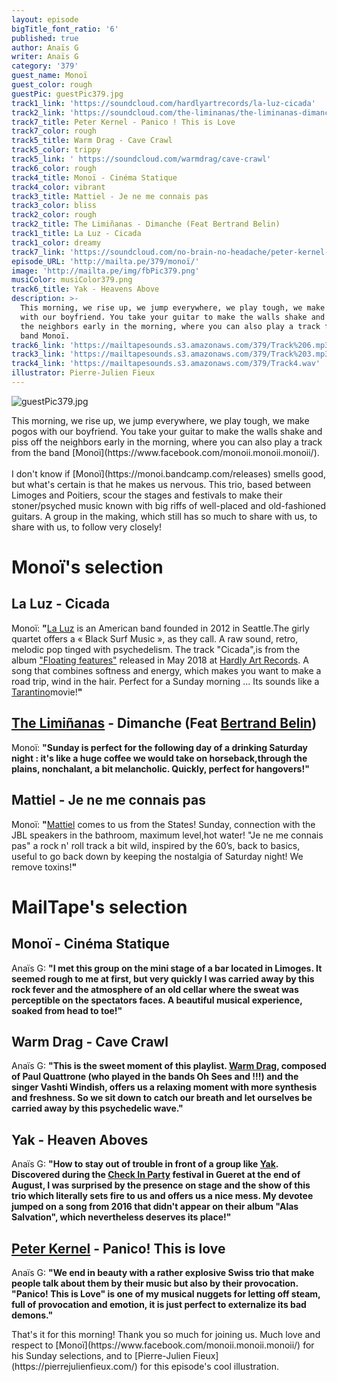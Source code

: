 ```yaml
---
layout: episode
bigTitle_font_ratio: '6'
published: true
author: Anaïs G
writer: Anaïs G
category: '379'
guest_name: Monoï
guest_color: rough
guestPic: guestPic379.jpg
track1_link: 'https://soundcloud.com/hardlyartrecords/la-luz-cicada'
track2_link: 'https://soundcloud.com/the-liminanas/the-liminanas-dimanche-feat'
track7_title: Peter Kernel - Panico ! This is Love
track7_color: rough
track5_title: Warm Drag - Cave Crawl
track5_color: trippy
track5_link: ' https://soundcloud.com/warmdrag/cave-crawl'
track6_color: rough
track4_title: Monoï - Cinéma Statique
track4_color: vibrant
track3_title: Mattiel - Je ne me connais pas
track3_color: bliss
track2_color: rough
track2_title: The Limiñanas - Dimanche (Feat Bertrand Belin)
track1_title: La Luz - Cicada
track1_color: dreamy
track7_link: 'https://soundcloud.com/no-brain-no-headache/peter-kernel-panico-this-is'
episode_URL: 'http://mailta.pe/379/monoï/'
image: 'http://mailta.pe/img/fbPic379.png'
musiColor: musiColor379.png
track6_title: Yak - Heavens Above
description: >-
  This morning, we rise up, we jump everywhere, we play tough, we make pogos
  with our boyfriend. You take your guitar to make the walls shake and piss off
  the neighbors early in the morning, where you can also play a track from the
  band Monoï.
track6_link: 'https://mailtapesounds.s3.amazonaws.com/379/Track%206.mp3'
track3_link: 'https://mailtapesounds.s3.amazonaws.com/379/Track%203.mp3'
track4_link: 'https://mailtapesounds.s3.amazonaws.com/379/Track4.wav'
illustrator: Pierre-Julien Fieux
---
```

![guestPic379.jpg]({{site.baseurl}}/img/guestPic379.jpg)


<p id="introduction"> This morning, we rise up, we jump everywhere, we play tough, we make pogos with our boyfriend. You take your guitar to make the walls shake and piss off the neighbors early in the morning, where you can also play a track from the band [Monoï](https://www.facebook.com/monoii.monoii.monoii/). 
<br><br>
I don't know if [Monoï](https://monoi.bandcamp.com/releases) smells good, but what's certain is that he makes us nervous. This trio, based between Limoges and Poitiers, scour the stages and festivals to make their stoner/psyched music known with big riffs of well-placed and old-fashioned guitars. A group in the making, which still has so much to share with us, to share with us, to follow very closely!
</p>



# Monoï's selection

## La Luz - Cicada
Monoï: **"**[La Luz](https://www.facebook.com/laluzusa/) is an American band founded in 2012 in Seattle.The girly quartet offers a « Black Surf Music », as they call. A raw sound, retro, melodic pop tinged with psychedelism. The track "Cicada",is from the album ["Floating features"](https://laluz.bandcamp.com/album/floating-features) released in May 2018 at [Hardly Art Records](https://www.hardlyart.com/). A song that combines softness and energy, which makes you want to make a road trip, wind in the hair. Perfect for a Sunday morning ... Its sounds like a [Tarantino](https://fr.wikipedia.org/wiki/Quentin_Tarantino)movie!**"**

## [The Limiñanas](http://www.theliminanas.com/) - Dimanche (Feat [Bertrand Belin](https://www.bertrandbelin.com/))
Monoï: **"**Sunday is perfect for the following day of a drinking Saturday night : it's like a huge coffee we would take on horseback,through the plains, nonchalant, a bit melancholic. Quickly, perfect for hangovers!**"**

## Mattiel - Je ne me connais pas 
Monoï: **"**[Mattiel](https://mattiel.com/) comes to us from the States! Sunday, connection with the JBL speakers in the bathroom, maximum level,hot water! "Je ne me connais pas" a rock n' roll track a bit wild, inspired by the 60’s, back to basics, useful to go back down by keeping the nostalgia of Saturday night! We remove toxins!**"** 


# MailTape's selection

## Monoï - Cinéma Statique
Anaïs G: **"**I met this group on the mini stage of a bar located in Limoges. It seemed rough to me at first, but very quickly I was carried away by this rock fever and the atmosphere of an old cellar where the sweat was perceptible on the spectators faces. A beautiful musical experience, soaked from head to toe!**"**

## Warm Drag - Cave Crawl
Anaïs G: **"**This is the sweet moment of this playlist. [Warm Drag](https://www.facebook.com/warmdrag/), composed of Paul Quattrone (who played in the bands Oh Sees and !!!) and the singer Vashti Windish, offers us a relaxing moment with more synthesis and freshness. So we sit down to catch our breath and let ourselves be carried away by this psychedelic wave.**"**

## Yak - Heaven Aboves
Anaïs G: **"**How to stay out of trouble in front of a group like [Yak](https://fr.wikipedia.org/wiki/Yak_(groupe)). Discovered during the [Check In Party](https://www.checkinparty.com/) festival in Gueret at the end of August, I was surprised by the presence on stage and the show of this trio which literally sets fire to us and offers us a nice mess. My devotee jumped on a song from 2016 that didn't appear on their album "Alas Salvation", which nevertheless deserves its place!**"**

## [Peter Kernel](https://peterkernel.bandcamp.com/)  - Panico! This is love
Anaïs G: **"**We end in beauty with a rather explosive Swiss trio that make people talk about them by their music but also by their provocation. "Panico! This is Love" is one of my musical nuggets for letting off steam, full of provocation and emotion, it is just perfect to externalize its bad demons.**"**


<p id="outroduction">That's it for this morning! Thank you so much for joining us. Much love and respect to [Monoï](https://www.facebook.com/monoii.monoii.monoii/) for his Sunday selections, and to [Pierre-Julien Fieux](https://pierrejulienfieux.com/) for this episode's cool illustration. </p>
